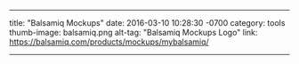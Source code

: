 ---

title:  "Balsamiq Mockups"
date:   2016-03-10 10:28:30 -0700
category: tools
thumb-image: balsamiq.png
alt-tag: "Balsamiq Mockups Logo"
link: https://balsamiq.com/products/mockups/mybalsamiq/

---